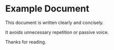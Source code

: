 # Example Document

This document is written clearly and concisely.

It avoids unnecessary repetition or passive voice.

Thanks for reading.


